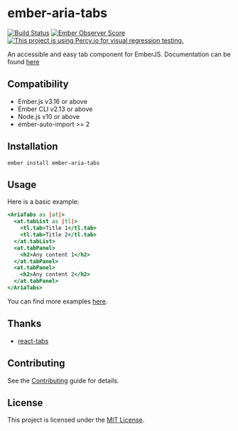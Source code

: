 ember-aria-tabs
==============================================================================

[![Build Status](https://github.com/concordnow/ember-aria-tabs/actions/workflows/main.yml/badge.svg?branch=master)](https://github.com/concordnow/ember-aria-tabs/actions/workflows/main.yml)
[![Ember Observer Score](https://emberobserver.com/badges/ember-aria-tabs.svg)](https://emberobserver.com/addons/ember-aria-tabs)
[![This project is using Percy.io for visual regression testing.](https://percy.io/static/images/percy-badge.svg)](https://percy.io/concordnow/ember-aria-tabs)

An accessible and easy tab component for EmberJS. Documentation can be found [here](https://concordnow.github.io/ember-aria-tabs/)

Compatibility
------------------------------------------------------------------------------

* Ember.js v3.16 or above
* Ember CLI v2.13 or above
* Node.js v10 or above
* ember-auto-import >= 2


Installation
------------------------------------------------------------------------------

```
ember install ember-aria-tabs
```


Usage
------------------------------------------------------------------------------

Here is a basic example:

```hbs
<AriaTabs as |at|>
  <at.tabList as |tl|>
    <tl.tab>Title 1</tl.tab>
    <tl.tab>Title 2</tl.tab>
  </at.tabList>
  <at.tabPanel>
    <h2>Any content 1</h2>
  </at.tabPanel>
  <at.tabPanel>
    <h2>Any content 2</h2>
  </at.tabPanel>
</AriaTabs>

```

You can find more examples [here](https://concordnow.github.io/ember-aria-tabs/docs/examples).


Thanks
------------------------------------------------------------------------------

* [react-tabs](https://github.com/reactjs/react-tabs)


Contributing
------------------------------------------------------------------------------

See the [Contributing](CONTRIBUTING.md) guide for details.


License
------------------------------------------------------------------------------

This project is licensed under the [MIT License](LICENSE.md).
